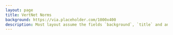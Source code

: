 ```yaml
--- 
layout: page 
title: VertNet Norms 
background: https://via.placeholder.com/1000x400 
description: Most layout assume the fields `background`, `title` and an optional `description` 
---
```

